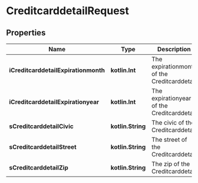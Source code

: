 
# CreditcarddetailRequest

## Properties
| Name | Type | Description | Notes |
| ------------ | ------------- | ------------- | ------------- |
| **iCreditcarddetailExpirationmonth** | **kotlin.Int** | The expirationmonth of the Creditcarddetail |  |
| **iCreditcarddetailExpirationyear** | **kotlin.Int** | The expirationyear of the Creditcarddetail |  |
| **sCreditcarddetailCivic** | **kotlin.String** | The civic of the Creditcarddetail |  |
| **sCreditcarddetailStreet** | **kotlin.String** | The street of the Creditcarddetail |  |
| **sCreditcarddetailZip** | **kotlin.String** | The zip of the Creditcarddetail |  |




